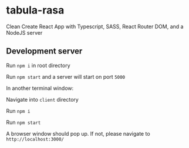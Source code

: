 # tabula-rasa
Clean Create React App with Typescript, SASS, React Router DOM, and a NodeJS server

## Development server

Run `npm i` in root directory

Run `npm start` and a server will start on port `5000`


In another terminal window:

Navigate into `client` directory

Run `npm i`

Run `npm start`


A browser window should pop up.  If not, please navigate to `http://localhost:3000/`


